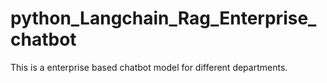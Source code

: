 # python_Langchain_Rag_Enterprise_chatbot
This is a enterprise based chatbot model for different departments.
